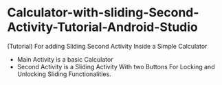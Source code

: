 # Calculator-with-sliding-Second-Activity-Tutorial-Android-Studio
(Tutorial)
For adding Sliding Second Activity Inside a Simple Calculator

- Main Activity is a basic Calculator 
- Second Activity is a Sliding Activity With two Buttons For Locking and Unlocking Sliding Functionalities.
